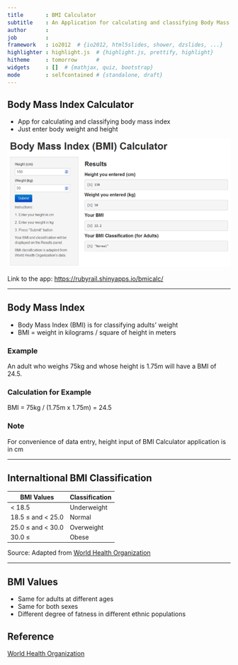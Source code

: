 ```yaml
---
title       : BMI Calculator
subtitle    : An Application for calculating and classifying Body Mass Index
author      : 
job         : 
framework   : io2012  # {io2012, html5slides, shower, dzslides, ...}
highlighter : highlight.js  # {highlight.js, prettify, highlight}
hitheme     : tomorrow      # 
widgets     : []  # {mathjax, quiz, bootstrap}
mode        : selfcontained # {standalone, draft}
---
```

## Body Mass Index Calculator
- App for calculating and classifying body mass index
- Just enter body weight and height

[![BMI Calculator](assets/img/bmiclac.png)](https://rubyrail.shinyapps.io/bmicalc/)

Link to the app: https://rubyrail.shinyapps.io/bmicalc/

---
## Body Mass Index




- Body Mass Index (BMI) is for classifying adults' weight
- BMI = weight in kilograms / square of height in meters

### Example
An adult who weighs 75kg and whose height is 1.75m will have a BMI of 24.5.

### Calculation for Example
BMI = 75kg / (1.75m x 1.75m) = 24.5

### Note
For convenience of data entry, height input of BMI Calculator application is in cm

---
## Internaltional BMI Classification
BMI Values | Classification
--- | ---
< 18.5 | Underweight
18.5 &le; and < 25.0 | Normal
25.0 &le; and < 30.0 | Overweight
30.0 &le; | Obese

Source: Adapted from [World Health Organization](http://apps.who.int/bmi/index.jsp?introPage=intro_3.html)

---
## BMI Values
- Same for adults at different ages
- Same for both sexes
- Different degree of fatness in different ethnic populations

## Reference
[World Health Organization](http://apps.who.int/bmi/index.jsp?introPage=intro_3.html)
